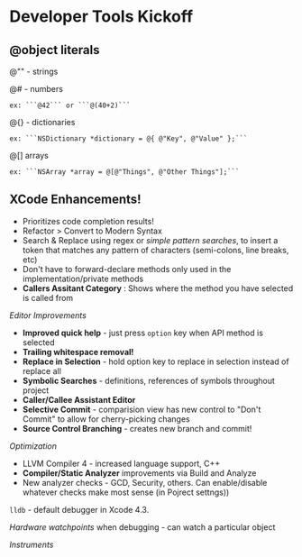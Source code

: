 Developer Tools Kickoff
==========

@object literals
-----

@"" - strings

@# - numbers

    ex: ```@42``` or ```@(40+2)```
    
@{} - dictionaries

    ex: ```NSDictionary *dictionary = @{ @"Key", @"Value" };```
    
@[] arrays

    ex: ```NSArray *array = @[@"Things", @"Other Things"];```


XCode Enhancements!
-----

* Prioritizes code completion results!
* Refactor > Convert to Modern Syntax
* Search & Replace using regex or *simple pattern searches*, to insert a token that matches any pattern of characters (semi-colons, line breaks, etc)
* Don't have to forward-declare methods only used in the implementation/private methods
* **Callers Assitant Category** : Shows where the method you have selected is called from


*Editor Improvements*

* **Improved quick help** - just press ```option``` key when API method is selected 
* **Trailing whitespace removal!**
* **Replace in Selection** - hold option key to replace in selection instead of replace all
* **Symbolic Searches** - definitions, references of symbols throughout project
* **Caller/Callee Assistant Editor**
* **Selective Commit** - comparision view has new control to "Don't Commit" to allow for cherry-picking changes
* **Source Control Branching** - creates new branch and commit!


*Optimization*

* LLVM Compiler 4 - increased language support, C++
* **Compiler/Static Analyzer** improvements via Build and Analyze
* New analyzer checks - GCD, Security, others.  Can enable/disable whatever checks make most sense (in Pojrect settngs))

```lldb``` - default debugger in Xcode 4.3.

*Hardware watchpoints* when debugging - can watch a particular object 


*Instruments*

